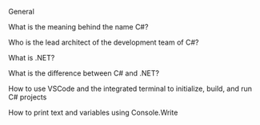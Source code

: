 General

What is the meaning behind the name C#?

Who is the lead architect of the development team of C#?

What is .NET?

What is the difference between C# and .NET?

How to use VSCode and the integrated terminal to initialize, build, and run C# projects

How to print text and variables using Console.Write
